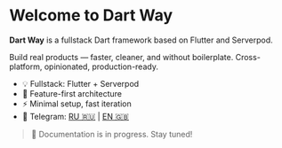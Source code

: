 # Welcome to Dart Way

**Dart Way** is a fullstack Dart framework based on Flutter and Serverpod.

Build real products — faster, cleaner, and without boilerplate.
Cross-platform, opinionated, production-ready.

- 💡 Fullstack: Flutter + Serverpod
- 🧱 Feature-first architecture
- ⚡️ Minimal setup, fast iteration
- 💬 Telegram: [RU 🇷🇺](https://t.me/dartwaydev_ru) | [EN 🇬🇧](https://t.me/dartwaydev)

> 🚧 Documentation is in progress. Stay tuned!